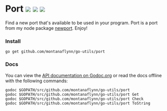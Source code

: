 # Port [![][travis-svg]][travis-url] [![][coveralls-svg]][coveralls-url] [![][godoc-svg]][godoc-url]

Find a new port that's available to be used in your program. Port is a port from
my node package [newport](https://www.npmjs.com/package/newport). Enjoy!

### Install

```
go get github.com/montanaflynn/go-utils/port
```

### Docs

You can view the [API documentation on Godoc.org](http://godoc.org/github.com/montanaflynn/stats) or read the docs offline with the following commands:

```
godoc $GOPATH/src/github.com/montanaflynn/go-utils/port
godoc $GOPATH/src/github.com/montanaflynn/go-utils/port Get
godoc $GOPATH/src/github.com/montanaflynn/go-utils/port Check
godoc $GOPATH/src/github.com/montanaflynn/go-utils/port ToString
```

[travis-url]: https://travis-ci.org/montanaflynn/go-utils/port
[travis-svg]: https://img.shields.io/travis/montanaflynn/go-utils/port.svg

[coveralls-url]: https://coveralls.io/r/montanaflynn/go-utils/port?branch=master
[coveralls-svg]: https://img.shields.io/coveralls/montanaflynn/go-utils/port.svg

[godoc-url]: https://godoc.org/github.com/montanaflynn/go-utils/port
[godoc-svg]: https://godoc.org/github.com/montanaflynn/go-utils/port?status.svg
